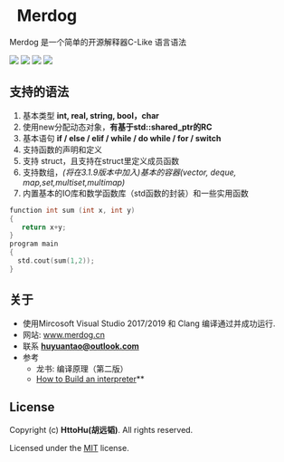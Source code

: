 
#   Merdog
Merdog 是一个简单的开源解释器C-Like 语言语法

![](https://img.shields.io/badge/C--Like-interpreter-brightgreen)
![](https://img.shields.io/github/license/HttoHu/Merdog)
![](https://img.shields.io/github/repo-size/HttoHu/Merdog)
![](https://img.shields.io/badge/interpreter-%3C1MB-lightgrey)
## 支持的语法
1. 基本类型 **int, real, string, bool，char**
2. 使用new分配动态对象，**有基于std::shared_ptr的RC**
3. 基本语句 **if / else / elif / while / do while / for / switch**
4. 支持函数的声明和定义
5. 支持 struct，且支持在struct里定义成员函数
6. 支持数组，*(将在3.1.9版本中加入)基本的容器(vector, deque, map,set,multiset,multimap)*
7. 内置基本的IO库和数学函数库（std函数的封装）和一些实用函数
```c++
function int sum (int x, int y)
{
   return x+y;
}
program main
{
  std.cout(sum(1,2));
}
```

## 关于
* 使用Mircosoft Visual Studio 2017/2019 和 Clang 编译通过并成功运行.
* 网站: www.merdog.cn
* 联系 **huyuantao@outlook.com**
* 参考
  * 龙书: 编译原理（第二版）
  * [How to Build an interpreter](https://ruslanspivak.com/lsbasi-part1/)**

## License
Copyright (c) **HttoHu(胡远韬)**. All rights reserved.

Licensed under the [MIT](LICENSE) license.
